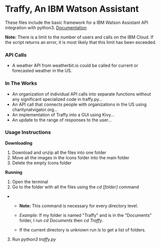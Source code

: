 # Traffy, An IBM Watson Assistant
These files include the basic framework for a IBM Watson Assistant API integration with python3.
[Documentation](https://cloud.ibm.com/apidocs/assistant/assistant-v2)

**Note:** There is a limit to the number of users and calls on the IBM Cloud. If the script returns an error, it is most likely that this limit has been exceeded.

### API Calls
- A weather API from weatherbit.io could be called for current or forecasted weather in the US.

### In The Works
- An organization of individual API calls into separate functions without any significant specialized code in traffy.py...
- An API call that connects people with organizations in the US using charitynatvigator.org...
- An implementation of Traffy into a GUI using Kivy...
- An update to the range of responses to the user...

### Usage Instructions
**Downloading**
1) Download and unzip all the files into one folder
4) Move all the images in the Icons folder into the main folder
5) Delete the empty Icons folder

**Running**
1) Open the terminal
2) Go to the folder with all the files using the *cd [folder]* command
-
  - **Note:** This command is necessary for every directory level.

  - *Example:* If my folder is named "Traffy" and is in the "Documents" folder, I run *cd Documents* then *cd Traffy*.

  - If the current directory is unknown run *ls* to get a list of folders.

3) Run *python3 traffy.py*
